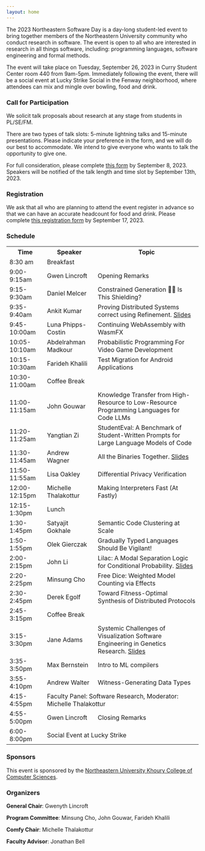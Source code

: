 ```yaml
---
layout: home
---
```


The 2023 Northeastern Software Day is a day-long student-led event to bring together members of the Northeastern University community who conduct research in software. The event is open to all who are interested in research in all things software, including: programming languages, software engineering and formal methods.

The event will take place on Tuesday, September 26, 2023 in Curry Student Center room 440 from 9am-5pm. Immediately following the event, there will be a social event at Lucky Strike Social in the Fenway neighborhood, where attendees can mix and mingle over bowling, food and drink.

### Call for Participation
We solicit talk proposals about research at any stage from students in PL/SE/FM.

There are two types of talk slots: 5-minute lightning talks and 15-minute presentations. Please indicate your preference in the form, and we will do our best to accommodate. We intend to give everyone who wants to talk the opportunity to give one.

For full consideration, please complete [this form](https://forms.gle/ENyNdduh7jHMj1TH7) by September 8, 2023. Speakers will be notified of the talk length and time slot by September 13th, 2023.

### Registration
We ask that all who are planning to attend the event register in advance so that we can have an accurate headcount for food and drink. Please complete [this registration form](https://forms.gle/gZ3FBGLZyaWJVznH8) by September 17, 2023.

### Schedule

<table>
<tr><th>Time</th><th>Speaker</th><th>Topic</th></tr>
<tr class="break"><td>8:30 am</td><td colspan="2" class="break">Breakfast</td></tr>
<tr><td>9:00-9:15am</td><td>Gwen Lincroft</td><td>Opening Remarks</td></tr>
<tr><td>9:15-9:30am</td><td>Daniel Melcer</td><td>Constrained Generation 🫴🦋 Is This Shielding?</td></tr>
<tr><td>9:35-9:40am</td><td>Ankit Kumar</td><td>Proving Distributed Systems correct using Refinement. <a href="/software-day-23/assets/slides/kumar.pdf">Slides</a></td></tr>
<tr><td>9:45-10:00am</td><td>Luna Phipps-Costin</td><td>Continuing WebAssembly with WasmFX</td></tr>
<tr><td>10:05-10:10am</td><td>Abdelrahman Madkour</td><td>Probabilistic Programming For Video Game Development</td></tr>
<tr><td>10:15-10:30am</td><td>Farideh Khalili</td><td>Test Migration for Android Applications</td></tr>
<tr class="break"><td> 10:30-11:00am</td><td colspan="2" class="break">Coffee Break</td></tr>
<tr><td>11:00-11:15am</td><td>John Gouwar</td><td>Knowledge Transfer from High-Resource to Low-Resource Programming Languages for Code LLMs</td></tr>
<tr><td>11:20-11:25am</td><td>Yangtian Zi</td><td>StudentEval: A Benchmark of Student-Written Prompts for Large Language Models of Code</td></tr>
<tr><td>11:30-11:45am</td><td>Andrew Wagner</td><td>All the Binaries Together. <a href="/software-day-23/assets/slides/wagner.pdf">Slides</a></td></tr>
<tr><td>11:50-11:55am</td><td>Lisa Oakley</td><td>Differential Privacy Verification</td></tr>
<tr><td>12:00-12:15pm</td><td>Michelle Thalakottur</td><td>Making Interpreters Fast (At Fastly)</td></tr>
<tr class="break"><td>12:15-1:30pm</td><td colspan="2" class="break">Lunch</td></tr>
<tr><td>1:30-1:45pm</td><td>Satyajit Gokhale</td><td>Semantic Code Clustering at Scale</td></tr>
<tr><td>1:50-1:55pm</td><td>Olek Gierczak</td><td>Gradually Typed Languages Should Be Vigilant!</td></tr>
<tr><td>2:00-2:15pm</td><td>John Li</td><td>Lilac: A Modal Separation Logic for Conditional Probability. <a href="/software-day-23/assets/slides/li.pdf">Slides</a></td></tr>
<tr><td>2:20-2:25pm</td><td>Minsung Cho</td><td>Free Dice: Weighted Model Counting via Effects</td></tr>
<tr><td>2:30-2:45pm</td><td>Derek Egolf</td><td>Toward Fitness-Optimal Synthesis of Distributed Protocols</td></tr>
<tr class="break"><td>2:45-3:15pm</td><td colspan="2" class="break">Coffee Break</td></tr>
<tr><td>3:15-3:30pm</td><td>Jane Adams</td><td>Systemic Challenges of Visualization Software Engineering in Genetics Research. <a href="/software-day-23/assets/slides/adams.pdf">Slides</a></td></tr>
<tr><td>3:35-3:50pm</td><td>Max Bernstein</td><td>Intro to ML compilers</td></tr>
<tr><td>3:55-4:10pm</td><td>Andrew Walter</td><td>Witness-Generating Data Types</td></tr>
<tr><td>4:15-4:55pm</td><td colspan="2">Faculty Panel: Software Research, Moderator: Michelle Thalakottur</td></tr>
<tr><td>4:55-5:00pm</td><td>Gwen Lincroft</td><td>Closing Remarks</td></tr>
<tr class="break"><td class="break">6:00-8:00pm</td><td colspan="2" class="break">Social Event at Lucky Strike</td></tr>
</table>

### Sponsors
This event is sponsored by the [Northeastern University Khoury College of Computer Sciences](https://www.khoury.northeastern.edu/). 

### Organizers

**General Chair**: Gwenyth Lincroft

**Program Committee**: Minsung Cho, John Gouwar, Farideh Khalili 

**Comfy Chair**: Michelle Thalakottur

**Faculty Advisor**: Jonathan Bell
